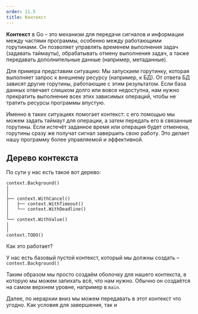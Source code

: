 ```yaml
---
order: 11.5
title: Контекст
---
```


**Контекст** в Go – это механизм для передачи сигналов и информации между частями программы, особенно между работающими горутинами. Он позволяет управлять временем выполнения задач (задавать таймауты), обрабатывать отмену выполнения задач, а также передавать дополнительные данные (например, метаданные).

Для примера представим ситуацию: Мы запускаем горутинку, которая выполняет запрос к внешнему ресурсу (например, к БД). От ответа БД зависят другие горутины, работающие с этим результатом. Если база данных отвечает слишком долго или вовсе недоступна, нам нужно прекратить выполнение всех этих зависимых операций, чтобы не тратить ресурсы программы впустую.

Именно в таких ситуациях помогает контекст: с его помощью мы можем задать таймаут для операции, а затем передать его в связанные горутины. Если истечёт заданное время или операция будет отменена, горутины сразу же получат сигнал завершить свою работу. Это делает нашу программу более управляемой и эффективной.

## Дерево контекста

По сути у нас есть такое вот дерево:

```Plaintext
context.Background() 
│
│
├── context.WithCancel()
│   ├── context.WithTimeout()
│   └── context.WithDeadline()
│
└── context.WithValue()
│
│
context.TODO()
```

Как это работает?

У нас есть базовый пустой контекст, который мы должны создать – `context.Background()`

Таким образом мы просто создаём оболочку для нашего контекста, в которую мы можем запихать всё, что нам нужно. Обычно он создаётся на самом верхнем уровне, например в `main`.

Далее, по иерархии вниз мы можем передавать в этот контекст что угодно. Как условия для завершения, так и 

 